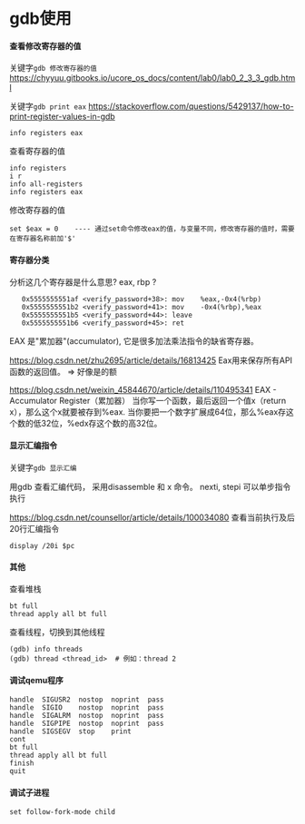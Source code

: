 # gdb使用

#### 查看修改寄存器的值

关键字`gdb 修改寄存器的值`
https://chyyuu.gitbooks.io/ucore_os_docs/content/lab0/lab0_2_3_3_gdb.html

关键字`gdb print eax`
https://stackoverflow.com/questions/5429137/how-to-print-register-values-in-gdb
```
info registers eax
```

查看寄存器的值
```
info registers
i r
info all-registers
info registers eax
```

修改寄存器的值
```
set $eax = 0    ---- 通过set命令修改eax的值，与变量不同，修改寄存器的值时，需要在寄存器名称前加'$'
```

#### 寄存器分类

分析这几个寄存器是什么意思?
eax, rbp ?
```
   0x5555555551af <verify_password+38>: mov    %eax,-0x4(%rbp)
   0x5555555551b2 <verify_password+41>: mov    -0x4(%rbp),%eax
   0x5555555551b5 <verify_password+44>: leave
   0x5555555551b6 <verify_password+45>: ret
```

EAX 是"累加器"(accumulator), 它是很多加法乘法指令的缺省寄存器。

https://blog.csdn.net/zhu2695/article/details/16813425
Eax用来保存所有API函数的返回值。 => 好像是的额

https://blog.csdn.net/weixin_45844670/article/details/110495341
EAX - Accumulator Register（累加器）
当你写一个函数，最后返回一个值x（return x），那么这个x就要被存到%eax.
当你要把一个数字扩展成64位，那么%eax存这个数的低32位，%edx存这个数的高32位。

#### 显示汇编指令

关键字`gdb 显示汇编`

用gdb 查看汇编代码， 采用disassemble 和 x 命令。 nexti, stepi 可以单步指令执行

https://blog.csdn.net/counsellor/article/details/100034080
查看当前执行及后20行汇编指令
```
display /20i $pc
```


#### 其他

查看堆栈
```
bt full
thread apply all bt full
```

查看线程，切换到其他线程
```
(gdb) info threads
(gdb) thread <thread_id>  # 例如：thread 2
```

#### 调试qemu程序

```
handle  SIGUSR2  nostop  noprint  pass
handle  SIGIO    nostop  noprint  pass
handle  SIGALRM  nostop  noprint  pass
handle  SIGPIPE  nostop  noprint  pass
handle  SIGSEGV  stop    print
cont
bt full
thread apply all bt full
finish
quit
```

#### 调试子进程

```
set follow-fork-mode child
```
